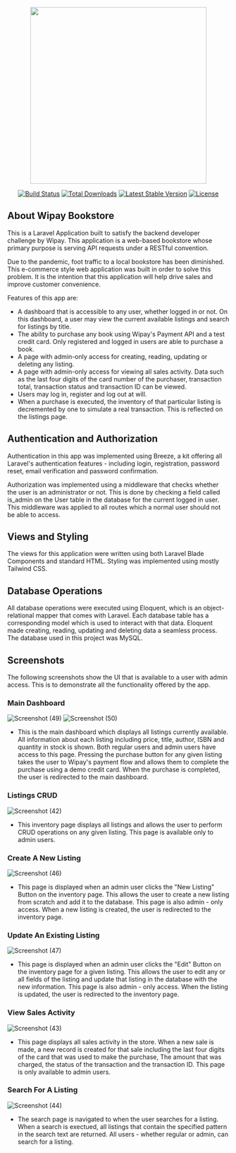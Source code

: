 <p align="center"><a href="https://laravel.com" target="_blank"><img src="https://raw.githubusercontent.com/laravel/art/master/logo-lockup/5%20SVG/2%20CMYK/1%20Full%20Color/laravel-logolockup-cmyk-red.svg" width="400"></a></p>

<p align="center">
<a href="https://travis-ci.org/laravel/framework"><img src="https://travis-ci.org/laravel/framework.svg" alt="Build Status"></a>
<a href="https://packagist.org/packages/laravel/framework"><img src="https://img.shields.io/packagist/dt/laravel/framework" alt="Total Downloads"></a>
<a href="https://packagist.org/packages/laravel/framework"><img src="https://img.shields.io/packagist/v/laravel/framework" alt="Latest Stable Version"></a>
<a href="https://packagist.org/packages/laravel/framework"><img src="https://img.shields.io/packagist/l/laravel/framework" alt="License"></a>
</p>

## About Wipay Bookstore

This is a Laravel Application built to satisfy the backend developer challenge by Wipay. This application is a web-based bookstore whose primary purpose is serving API requests under a RESTful convention. 

Due to the pandemic, foot traffic to a local bookstore has been diminished. This e-commerce style web application was built in order to solve this problem. It is the intention that this application will help drive sales and improve customer convenience.

Features of this app are:

- A dashboard that is accessible to any user, whether logged in or not. On this dashboard, a user may view the current available listings and search for listings by title.
- The ability to purchase any book using Wipay's Payment API and a test credit card. Only registered and logged in users are able to purchase a book.
- A page with admin-only access for creating, reading, updating or deleting any listing.
- A page with admin-only access for viewing all sales activity. Data such as the last four digits of the card number of the purchaser, transaction total, transaction status and transaction ID can be viewed.
- Users may log in, register and log out at will.
- When a purchase is executed, the inventory of that particular listing is decremented by one to simulate a real transaction. This is reflected on the listings page.

## Authentication and Authorization

Authentication in this app was implemented using Breeze, a kit offering all Laravel's authentication features - including login, registration, password reset, email verification and password confirmation.

Authorization was implemented using a middleware that checks whether the user is an administrator or not. This is done by checking a field called is_admin on the User table in the database for the current logged in user. This middleware was applied to all routes which a normal user should not be able to access.

## Views and Styling

The views for this application were written using both Laravel Blade Components and standard HTML. Styling was implemented using mostly Tailwind CSS. 

## Database Operations 

All database operations were executed using Eloquent, which is an object-relational mapper that comes with Laravel. Each database table has a corresponding model which is used to interact with that data. Eloquent made creating, reading, updating and deleting data a seamless process. The database used in this project was MySQL.

## Screenshots
The following screenshots show the UI that is available to a user with admin access. This is to demonstrate all the functionality offered by the app.

### Main Dashboard
![Screenshot (49)](https://user-images.githubusercontent.com/24196592/157512799-c5c01d96-1bce-48a8-80df-57a1bc44448a.png)
![Screenshot (50)](https://user-images.githubusercontent.com/24196592/157512801-ac283f72-306e-4d64-90ae-8808a1a4bcaf.png)

- This is the main dashboard which displays all listings currently available. All information about each listing including price, title, author, ISBN and quantity in stock is shown. Both regular users and admin users have access to this page.  Pressing the purchase button for any given listing takes the user to Wipay's payment flow and allows them to complete the purchase using a demo credit card. When the purchase is completed, the user is redirected to the main dashboard.

### Listings CRUD
![Screenshot (42)](https://user-images.githubusercontent.com/24196592/157509214-836b809c-c33a-42e1-9c35-20771586db66.png)

- This inventory page displays all listings and allows the user to perform CRUD operations on any given listing. This page is available only to admin users.

### Create A New Listing
![Screenshot (46)](https://user-images.githubusercontent.com/24196592/157510480-3b084846-a7dc-4cab-ae21-d662d526922b.png)

- This page is displayed when an admin user clicks the "New Listing" Button on the inventory page. This allows the user to create a new listing from scratch and add it to the database. This page is also admin - only access. When a new listing is created, the user is redirected to the inventory page.

### Update An Existing Listing
![Screenshot (47)](https://user-images.githubusercontent.com/24196592/157510913-86b86eb2-1894-476a-bfcd-1d16f6be0d1f.png)

- This page is displayed when an admin user clicks the "Edit" Button on the inventory page for a given listing. This allows the user to edit any or all fields of the listing and update that listing in the database with the new information. This page is also admin - only access. When the listing is updated, the user is redirected to the inventory page.

### View Sales Activity
![Screenshot (43)](https://user-images.githubusercontent.com/24196592/157509426-a8b0dcbb-3d15-4b18-9ee9-5fd016af9f88.png)

- This page displays all sales activity in the store. When a new sale is made, a new record is created for that sale including the last four digits of the card that was used to make the purchase, The amount that was charged, the status of the transaction and the transaction ID. This page is only available to admin users.

### Search For A Listing
![Screenshot (44)](https://user-images.githubusercontent.com/24196592/157509747-acf5ef76-7a01-4eb6-9504-866f833b714a.png)

- The search page is navigated to when the user searches for a listing. When a search is exectued, all listings that contain the specified pattern in the search text are returned. All users - whether regular or admin, can search for a listing.
